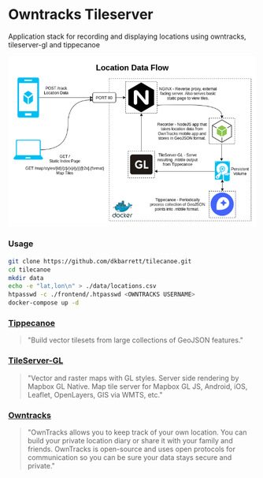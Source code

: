 # Owntracks Tileserver
Application stack for recording and displaying locations using owntracks, tileserver-gl and tippecanoe

![Flow of data](docs/dataflow.png)

### Usage

```bash
git clone https://github.com/dkbarrett/tilecanoe.git
cd tilecanoe
mkdir data
echo -e "lat,lon\n" > ./data/locations.csv
htpasswd -c ./frontend/.htpasswd <OWNTRACKS USERNAME>
docker-compose up -d
```

### [Tippecanoe](https://github.com/maptiler/tileserver-gl)
>"Build vector tilesets from large collections of GeoJSON features."
### [TileServer-GL](https://github.com/maptiler/tileserver-gl)
>"Vector and raster maps with GL styles. Server side rendering by Mapbox GL Native. Map tile server for Mapbox GL JS, Android, iOS, Leaflet, OpenLayers, GIS via WMTS, etc."
### [Owntracks](https://owntracks.org/)
>"OwnTracks allows you to keep track of your own location. You can build your private location diary or share it with your family and friends. OwnTracks is open-source and uses open protocols for communication so you can be sure your data stays secure and private."
